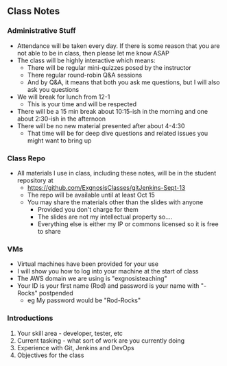 ## Class Notes

### Administrative Stuff

* Attendance will be taken every day. If there is some reason that you are not able to be in class, then please let me know ASAP
* The class will be highly interactive which means:
  * There will be regular mini-quizzes posed by the instructor
  * There regular round-robin Q&A sessions
  * And by Q&A, it means that both you ask me questions, but I will also ask you questions
* We will break for lunch from 12-1
  * This is your time and will be respected
* There will be a 15 min break about 10:15-ish in the morning and one about 2:30-ish in the afternoon
* There will be no new material presented after about 4-4:30
  * That time will be for deep dive questions and related issues you might want to bring up

### Class Repo

* All materials I use in class, including these notes, will be in the student repository at
  * https://github.com/ExgnosisClasses/gitJenkins-Sept-13
  * The repo will be available until at least Oct 15
  * You may share the materials other than the slides with anyone
    * Provided you don't charge for them
    * The slides are not my intellectual property so....
    * Everything else is either my IP or commons licensed so it is free to share

### VMs

* Virtual machines have been provided for your use
* I will show you how to log into your machine at the start of class
* The AWS domain we are using is "exgnosisteaching"
* Your ID is your first name (Rod) and password is your name with "-Rocks" postpended
  * eg My password would be "Rod-Rocks"

### Introductions

1. Your skill area - developer, tester, etc
2. Current tasking - what sort of work are you currently doing
3. Experience with Git, Jenkins and DevOps
4. Objectives for the class

